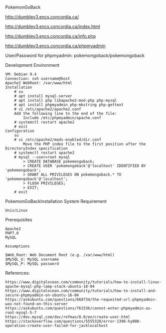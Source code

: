 PokemonGoBack

http://dumblev3.encs.concordia.ca/

http://dumblev3.encs.concordia.ca/index.html

http://dumblev3.encs.concordia.ca/info.php

http://dumblev3.encs.concordia.ca/phpmyadmin

User/Password for phpmyadmin: pokemongoback/pokemongoback

Development Environment

    VM: Debian 9.4
    Connection: ssh username@host
    Apache2 WebRoot: /var/www/html
    Installation
        # su
        # apt install mysql-server
        # apt install php libapache2-mod-php php-mysql
        # apt install phpmyadmin php-mbstring php-gettext
        # vi /etc/apache2/apache2.conf
        Add the following line to the end of the file:
            Include /etc/phpmyadmin/apache.conf
        # systemctl restart apache2
        # exit
    Configuration
        su
        # vi /etc/apache2/mods-enabled/dir.conf
            Move the PHP index file to the first position after the DirectoryIndex specification
        # systemctl restart apache2
        # mysql --user=root mysql
            > CREATE DATABASE pokemongoback;
            > CREATE USER 'pokemongoback'@'localhost' IDENTIFIED BY 'pokemongoback';
            > GRANT ALL PRIVILEGES ON pokemongoback.* TO 'pokemongoback'@'localhost';
            > FLUSH PRIVILEGES;
            > EXIT;
        # exit

PokemonGoBackInstallation
System Requirement

    Unix/Linux

Prerequisites

    Apache2
    PHP7.0
    MySQL

    Assumptions

    $Web_Root: Web Document Root (e.g. /var/www/html)
    $MySQL_U: MySQL username
    $MySQL_P: MySQL password

References:

    https://www.digitalocean.com/community/tutorials/how-to-install-linux-apache-mysql-php-lamp-stack-ubuntu-18-04
    https://www.digitalocean.com/community/tutorials/how-to-install-and-secure-phpmyadmin-on-ubuntu-16-04
    https://askubuntu.com/questions/668734/the-requested-url-phpmyadmin-was-not-found-on-this-server
    https://askubuntu.com/questions/763336/cannot-enter-phpmyadmin-as-root-mysql-5-7
    https://dev.mysql.com/doc/refman/8.0/en/create-user.html
    https://stackoverflow.com/questions/5555328/error-1396-hy000-operation-create-user-failed-for-jacklocalhost
